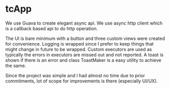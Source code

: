 # tcApp
We use Guava to create elegant async api. We use async http client which is a callback
based api to do http operation.

The UI is bare minimum with a button and three custom views were created for convenience.
Logging is wrapped since I prefer to keep things that might change in future to be
wrapped. Custom executors are used as typically the errors in executors are missed out and not
reported. A toast is shown if there is an error and class ToastMaker is a easy utility to achieve
the same.

Since the project was simple and I had almost no time due to prior commitments, lot of scope for
improvements is there (especially UI/UX).
